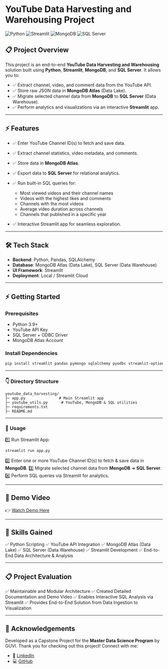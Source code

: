 # YouTube Data Harvesting and Warehousing Project

![Python](https://img.shields.io/badge/Python-3.9+-blue) ![Streamlit](https://img.shields.io/badge/Streamlit-App-red) ![MongoDB](https://img.shields.io/badge/MongoDB-Atlas-brightgreen) ![SQL Server](https://img.shields.io/badge/SQL-Server-orange)

## 📋 Project Overview

This project is an end-to-end **YouTube Data Harvesting and Warehousing** solution built using **Python**, **Streamlit**, **MongoDB**, and **SQL Server**.
It allows you to:

* ✅ Extract channel, video, and comment data from the YouTube API.
* ✅ Store raw JSON data in **MongoDB Atlas** (Data Lake).
* ✅ Migrate selected channel data from **MongoDB** to **SQL Server** (Data Warehouse).
* ✅ Perform analytics and visualizations via an interactive **Streamlit** app.

---

## ⚡️ Features

* ✅ Enter YouTube Channel ID(s) to fetch and save data.
* ✅ Extract channel statistics, video metadata, and comments.
* ✅ Store data in **MongoDB Atlas**.
* ✅ Export data to **SQL Server** for relational analytics.
* ✅ Run built-in SQL queries for:

  * Most viewed videos and their channel names
  * Videos with the highest likes and comments
  * Channels with the most videos
  * Average video duration across channels
  * Channels that published in a specific year
* ✅ Interactive Streamlit app for seamless exploration.

---

## 🛠️ Tech Stack

* **Backend**: Python, Pandas, SQLAlchemy
* **Database**: MongoDB Atlas (Data Lake), SQL Server (Data Warehouse)
* **UI Framework**: Streamlit
* **Deployment**: Local / Streamlit Cloud

---

## ⚡️ Getting Started

### Prerequisites

* Python 3.9+
* YouTube API Key
* SQL Server + ODBC Driver
* MongoDB Atlas Account

### Install Dependencies

```bash
pip install streamlit pandas pymongo sqlalchemy pyodbc streamlit-option-menu
```

---

### 👇 Directory Structure

```
youtube_data_harvesting/
├─ app.py               # Main Streamlit app
├─ youtube_utils.py      # YouTube, MongoDB & SQL utilities
├─ requirements.txt
├─ README.md
```

---

### 🚀 Usage

1️⃣ Run Streamlit App:

```bash
streamlit run app.py
```

2️⃣ Enter one or more YouTube Channel ID(s) to fetch & save data in **MongoDB**.
3️⃣ Migrate selected channel data from **MongoDB** ➔ **SQL Server**.
4️⃣ Perform SQL queries via Streamlit for analytics.

---

## 🎥 Demo Video

👉 [Watch Demo Here](https://www.linkedin.com/posts/anvitha-shetty-82852718b_youtube-data-harvesting-and-warehousing-activity-7343306701833457664-7Edl)

---

## 🌟 Skills Gained

✅ Python Scripting
✅ YouTube API Integration
✅ MongoDB Atlas (Data Lake)
✅ SQL Server (Data Warehouse)
✅ Streamlit Development
✅ End-to-End Data Architecture & Analysis

---

## 📋 Project Evaluation

✅ Maintainable and Modular Architecture
✅ Created Detailed Documentation and Demo Video
✅ Enables Interactive SQL Analysis via Streamlit
✅ Provides End-to-End Solution from Data Ingestion to Visualization

---

## 🙌 Acknowledgements

Developed as a Capstone Project for the **Master Data Science Program** by GUVI.
Thank you for checking out this project!
Connect with me:

* 💼 [LinkedIn](www.linkedin.com/in/shettyanvitha/)
* 💻 [GitHub]((https://github.com/Anvithashetty21))



